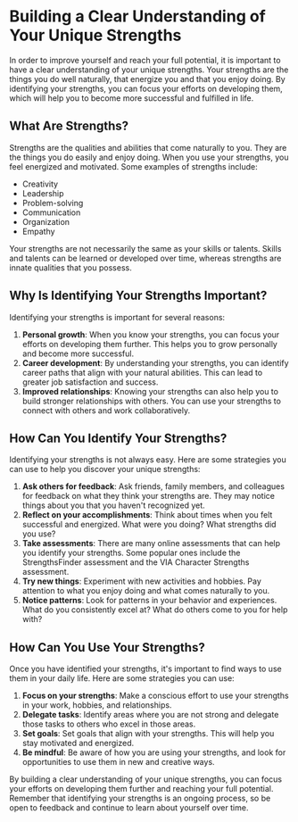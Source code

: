 Building a Clear Understanding of Your Unique Strengths
==============================================================================================

In order to improve yourself and reach your full potential, it is important to have a clear understanding of your unique strengths. Your strengths are the things you do well naturally, that energize you and that you enjoy doing. By identifying your strengths, you can focus your efforts on developing them, which will help you to become more successful and fulfilled in life.

What Are Strengths?
-------------------

Strengths are the qualities and abilities that come naturally to you. They are the things you do easily and enjoy doing. When you use your strengths, you feel energized and motivated. Some examples of strengths include:

* Creativity
* Leadership
* Problem-solving
* Communication
* Organization
* Empathy

Your strengths are not necessarily the same as your skills or talents. Skills and talents can be learned or developed over time, whereas strengths are innate qualities that you possess.

Why Is Identifying Your Strengths Important?
--------------------------------------------

Identifying your strengths is important for several reasons:

1. **Personal growth**: When you know your strengths, you can focus your efforts on developing them further. This helps you to grow personally and become more successful.
2. **Career development**: By understanding your strengths, you can identify career paths that align with your natural abilities. This can lead to greater job satisfaction and success.
3. **Improved relationships**: Knowing your strengths can also help you to build stronger relationships with others. You can use your strengths to connect with others and work collaboratively.

How Can You Identify Your Strengths?
------------------------------------

Identifying your strengths is not always easy. Here are some strategies you can use to help you discover your unique strengths:

1. **Ask others for feedback**: Ask friends, family members, and colleagues for feedback on what they think your strengths are. They may notice things about you that you haven't recognized yet.
2. **Reflect on your accomplishments**: Think about times when you felt successful and energized. What were you doing? What strengths did you use?
3. **Take assessments**: There are many online assessments that can help you identify your strengths. Some popular ones include the StrengthsFinder assessment and the VIA Character Strengths assessment.
4. **Try new things**: Experiment with new activities and hobbies. Pay attention to what you enjoy doing and what comes naturally to you.
5. **Notice patterns**: Look for patterns in your behavior and experiences. What do you consistently excel at? What do others come to you for help with?

How Can You Use Your Strengths?
-------------------------------

Once you have identified your strengths, it's important to find ways to use them in your daily life. Here are some strategies you can use:

1. **Focus on your strengths**: Make a conscious effort to use your strengths in your work, hobbies, and relationships.
2. **Delegate tasks**: Identify areas where you are not strong and delegate those tasks to others who excel in those areas.
3. **Set goals**: Set goals that align with your strengths. This will help you stay motivated and energized.
4. **Be mindful**: Be aware of how you are using your strengths, and look for opportunities to use them in new and creative ways.

By building a clear understanding of your unique strengths, you can focus your efforts on developing them further and reaching your full potential. Remember that identifying your strengths is an ongoing process, so be open to feedback and continue to learn about yourself over time.
